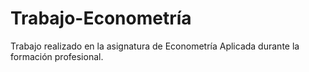 # Trabajo-Econometría
Trabajo realizado en la asignatura de Econometría Aplicada durante la formación profesional.
